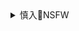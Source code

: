 <details><summary>慎入🔞NSFW</summary>

Not Safe For Work
![](https://upload.wikimedia.org/wikipedia/commons/thumb/d/d3/Biohazard_Symbol_Specification.png/210px-Biohazard_Symbol_Specification.png)

<details><summary><b>风险自理Use At Your Own Risk🈲</summary>

### soi michael
@michaelsoi
DmkUOorXcAEBEDN (2048×1542)
![](https://pbs.twimg.com/media/DmkUOorXcAEBEDN?format=jpg&name=orig)
uKJ8oglM (1600×900)
![](https://pbs.twimg.com/card_img/1230892719586844673/uKJ8oglM?format=jpg&name=orig)
EQkvckOXUAIHHIX (2048×1306)
![](https://pbs.twimg.com/media/EQkvckOXUAIHHIX?format=jpg&name=orig)
EPwLz1QXkAE26kB (2048×1072)
![](https://pbs.twimg.com/media/EPwLz1QXkAE26kB?format=jpg&name=orig)
EOz_IyqWkAMn5eE (1440×753)
![](https://pbs.twimg.com/media/EOz_IyqWkAMn5eE?format=jpg&name=orig)
EOojM3LX4AAcZwq (2048×1244)
![](https://pbs.twimg.com/media/EOojM3LX4AAcZwq?format=jpg&name=orig)
EOUEY9CXsAAy2y1 (2048×1218)
![](https://pbs.twimg.com/media/EOUEY9CXsAAy2y1?format=jpg&name=orig)
EOKoLMHXsAAUqhg (2048×1088)
![](https://pbs.twimg.com/media/EOKoLMHXsAAUqhg?format=jpg&name=orig)
EN5-GmuXsAE7kr7 (2048×1252)
![](https://pbs.twimg.com/media/EN5-GmuXsAE7kr7?format=jpg&name=orig)
ENa6IriXYAAB26_ (2048×1234)
![](https://pbs.twimg.com/media/ENa6IriXYAAB26_?format=jpg&name=orig)
ENWCdGdWwAAXbmY (2048×1410)
![](https://pbs.twimg.com/media/ENWCdGdWwAAXbmY?format=jpg&name=orig)
EJ0J5rJWkAALmtU (2008×2048)
![](https://pbs.twimg.com/media/EJ0J5rJWkAALmtU?format=jpg&name=orig)
EJGAHTBWwAIOFgf (2048×1396)
![](https://pbs.twimg.com/media/EJGAHTBWwAIOFgf?format=jpg&name=orig)
EF4WayAW4AEA0nC (1440×1408)
![](https://pbs.twimg.com/media/EF4WayAW4AEA0nC?format=jpg&name=orig)
EEB0vzPW4AAhpYv (1730×2048)
![](https://pbs.twimg.com/media/EEB0vzPW4AAhpYv?format=jpg&name=orig)
EDx55D-WwAI9Hp8 (1772×2048)
![](https://pbs.twimg.com/media/EDx55D-WwAI9Hp8?format=jpg&name=orig)

### A Kenyan painter’s art questions China’s deepening reach in Africa
https://qz.com/africa/1343155/michael-soi-china-loves-africa-paintings-question-chinas-influence-in-africa/
078-e1532861923462.jpg (1389×784)
![](https://cms.qz.com/wp-content/uploads/2018/07/078-e1532861923462.jpg)
6.jpg (620×495)
![](https://cms.qz.com/wp-content/uploads/2018/07/6.jpg)
11.jpg (620×490)
![](https://cms.qz.com/wp-content/uploads/2018/07/11.jpg)
41.jpg (620×653)
![](https://cms.qz.com/wp-content/uploads/2018/07/41.jpg)
5-A.jpg (620×257)
![](https://cms.qz.com/wp-content/uploads/2018/07/5-A.jpg)
5-B.jpg (620×249)
![](https://cms.qz.com/wp-content/uploads/2018/07/5-B.jpg)
3.jpg (620×437)
![](https://cms.qz.com/wp-content/uploads/2018/07/3.jpg)
21.jpg (620×625)
![](https://cms.qz.com/wp-content/uploads/2018/07/21.jpg)

#### xdd爱非洲？肯尼亚艺术家用绘画质疑
https://www.rfa.org/mandarin/yataibaodao/junshiwaijiao/cc-02272020161556.html
pic2.jpg (600×400)
![](https://www.rfa.org/mandarin/yataibaodao/junshiwaijiao/cc-02272020161556.html/pic2.jpg)

#### Michael Soi: live from Kuona Trust
https://africanah.org/michael-soi-live-from-kuona-trust/
Soi7.jpg (960×642)
![](https://africanah.org/wp-content/uploads/2017/02/Soi7.jpg)
</details>
</details>
